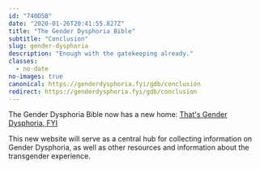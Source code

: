 ```yaml
---
id: "740D5B"
date: "2020-01-26T20:41:55.827Z"
title: "The Gender Dysphoria Bible"
subtitle: "Conclusion"
slug: gender-dysphoria
description: "Enough with the gatekeeping already."
classes:
  - no-date
no-images: true
canonical: https://genderdysphoria.fyi/gdb/conclusion
redirect: https://genderdysphoria.fyi/gdb/conclusion
---
```


The Gender Dysphoria Bible now has a new home: [That's Gender Dysphoria, FYI](https://genderdysphoria.fyi/gdb/)

This new website will serve as a central hub for collecting information on Gender Dysphoria, as well as other resources and information about the transgender experience.
